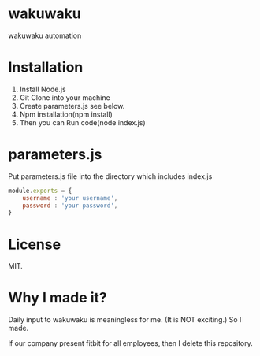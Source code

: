 # wakuwaku
wakuwaku automation

# Installation

1. Install Node.js
1. Git Clone into your machine
1. Create parameters.js see below.
1. Npm installation(npm install)
1. Then you can Run code(node index.js)

# parameters.js
Put parameters.js file into the directory which includes index.js

```javascript
module.exports = {
    username : 'your username',
    password : 'your password',
}
```

# License
MIT.

# Why I made it?
Daily input to wakuwaku is meaningless for me. (It is NOT exciting.)
So I made.

If our company present fitbit for all employees, then I delete this repository.
